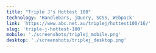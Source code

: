 ```yaml
---
title: "Triple J's Hottest 100"
technology: 'Handlebars, jQuery, SCSS, Webpack'
link: 'https://www.abc.net.au/triplej/hottest100/16/'
slug: 'triple-j-hottest-100'
mobile: './screenshots/triplej_mobile.png'
desktop: './screenshots/triplej_desktop.png'
---
```


